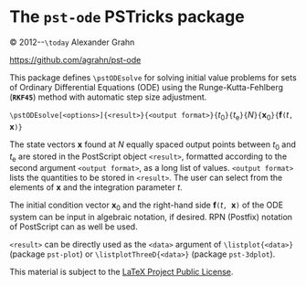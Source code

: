 # The `pst-ode` PSTricks package

© 2012--`\today` Alexander Grahn

https://github.com/agrahn/pst-ode

This package defines `\pstODEsolve` for solving initial value problems for sets of Ordinary Differential Equations (ODE) using the Runge-Kutta-Fehlberg (**`RKF45`**) method with automatic step size adjustment.

`\pstODEsolve[<options>]{<result>}{<output format>}{`*t*<sub>0</sub>`}{`*t*<sub>e</sub>`}{`*N*`}{`**x**<sub>0</sub>`}{`**f**`(`*t*`, `**x**`)}`

The state vectors **x** found at *N* equally spaced output points between *t*<sub>0</sub> and *t*<sub>e</sub>  are stored in the PostScript object `<result>`,  formatted according to the second argument `<output format>`, as a long list of values. `<output format>` lists the quantities to be stored in `<result>`. The user can select from the elements of **x** and the integration parameter *t*.

The initial condition vector **x**<sub>0</sub> and the right-hand side **f**`(`*t*`, `**x**`)` of the ODE system can be input in algebraic notation, if desired. RPN (Postfix) notation of PostScript can as well be used.

`<result>` can be directly used as the `<data>` argument of `\listplot{<data>}` (package `pst-plot`) or `\listplotThreeD{<data>}` (package `pst-3dplot`).

This material is subject to the [LaTeX Project Public License](http://mirrors.ctan.org/tex-archive/macros/latex/base/lppl.txt).
